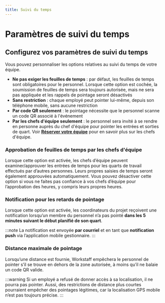 ```yaml
---
title: Suivi du temps
---
```


# Paramètres de suivi du temps
  
## Configurez vos paramètres de suivi du temps
Vous pouvez personnaliser les options relatives au suivi du temps de votre équipe.
- **Ne pas exiger les feuilles de temps** : par défaut, les feuilles de temps sont obligatoires pour le personnel. Lorsque cette option est cochée, la soumission de feuilles de temps sera toujours autorisée, mais ne sera pas appliquée et les rappels de pointage seront désactivés
- **Sans restriction** : chaque employé peut pointer lui-même, depuis son téléphone mobile, sans aucune restriction
- **Par code QR seulement** : le pointage nécessite que le personnel scanne un code QR associé à l'événement
- **Par les chefs d'équipe seulement** : le personnel sera invité à se rendre en personne auprès du chef d'équipe pour pointer les entrées et sorties de quart. Voir [**Réserver votre équipe**](../scheduling/book.md) pour en savoir plus sur les chefs d'équipe.

### Approbation de feuilles de temps par les chefs d'équipe 
Lorsque cette option est activée, les chefs d’équipe peuvent examiner/approuver les entrées de temps pour les quarts de travail effectués par d’autres personnes. Leurs propres saisies de temps seront également approuvées automatiquement. Vous pouvez désactiver cette option si vous ne faites pas confiance à vos chefs d’équipe pour l’approbation des heures, y compris leurs propres heures.

### Notification pour les retards de pointage

Lorsque cette option est activée, les coordinateurs du projet reçoivent une notification lorsqu’un membre du personnel n’a pas pointé **dans les 5 minutes suivant le début planifié de son quart**.

:::note
La notification est envoyée **par courriel** et en tant que **notification push** via l’application mobile gestionnaire.
:::

### Distance maximale de pointage

Lorsqu’une distance est fournie, Workstaff empêchera le personnel de pointer s’il se trouve en dehors de la zone autorisée, à moins qu’il ne balaie un code QR valide. 

:::warning
Si un employé a refusé de donner accès à sa localisation, il ne pourra pas pointer. Aussi, des restrictions de distance plus courtes pourraient empêcher des pointages légitimes, car la localisation GPS mobile n’est pas toujours précise.
:::